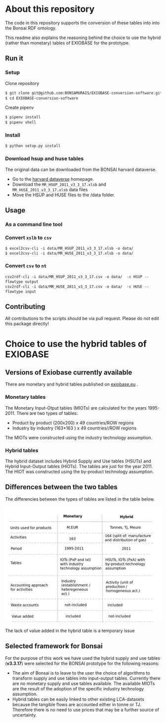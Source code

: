 # About this repository
The code in this repository supports the conversion of these tables into into the Bonsai RDF ontology.

This readme also explains the reasoning behind the choice to use the hybrid (rather than monetary) tables of EXIOBASE for the prototype.

## Run it

### Setup
Clone repository
```bash
$ git clone git@github.com:BONSAMURAIS/EXIOBASE-conversion-software.git
$ cd EXIOBASE-conversion-software
```

Create pipenv

```bash
$ pipenv install
$ pipenv shell
```

### Install
```bash
$ python setup.py install
```

### Download hsup and huse tables
The original data can be downloaded from the BONSAI harvard dataverse.
* Go to the [harvard dataverse](https://dataverse.harvard.edu/dataset.xhtml?persistentId=doi:10.7910/DVN/XKZQUA) homepage.  
* Download the `MR_HSUP_2011_v3_3_17.xlsb` and `MR_HUSE_2011_v3_3_17.xlsb` data files   
* Move the HSUP and HUSE files to the /data folder.


## Usage
### As a command line tool
### Convert `xslb` to `csv`
```
$ excel2csv-cli -i data/MR_HSUP_2011_v3_3_17.xlsb -o data/
$ excel2csv-cli -i data/MR_HUSE_2011_v3_3_17.xlsb -o data/
```

### Convert `csv` to `nt`
```
csv2rdf-cli -i data/MR_HSUP_2011_v3_3_17.csv -o data/  -c HSUP --flowtype output
csv2rdf-cli -i data/MR_HUSE_2011_v3_3_17.csv -o data/  -c HUSE --flowtype input
```

<!---
## Run with Docker

```bash
docker build  . -t bonsai/converter -f converter.dockerfile
```

create `data` directory
Download exiobase.zip inside  `data`
unzip
remove unused files

Convert supply table to `CSV`

```
docker run --rm  -v "$PWD/data":/data bonsai/converter python3 scripts/excel2csv.py -i data/MR_HSUP_2011_v3_3_17.xlsb -o data/

docker run --rm  -v "$PWD/data":/data bonsai/converter python3 scripts/excel2csv.py -i data/MR_HUSE_2011_v3_3_17.xlsb -o data/


docker run --rm  -v "$PWD/data":/data bonsai/converter python3 scripts/csv2rdf.py -i data/MR_HUSE_2011_v3_3_17.csv -o data/  -c HUSE --flowtype input

docker run --rm  -v "$PWD/data":/data bonsai/converter python3 scripts/csv2rdf.py -i data/MR_HSUP_2011_v3_3_17.csv -o data/  -c HSUP --flowtype output
```
-->

## Contributing
All contributions to the scripts should be via pull request. 
Please do not edit this package directly!

# Choice to use the hybrid tables of EXIOBASE

## Versions of Exiobase currently available
There are monetary and hybrid tables published on [exiobase.eu](https://www.exiobase.eu/index.php/component/users/?view=login&return=aHR0cHM6Ly93d3cuZXhpb2Jhc2UuZXUvaW5kZXgucGhwL2RhdGEtZG93bmxvYWQvZXhpb2Jhc2UzaHliLzEyNS1leGlvYmFzZS0zLTMtMTctaHN1dC0yMDExL2ZpbGU=&Itemid=251) .

### Monetary tables 

The Monetary Input-Otput tables (MIOTs) are calculated for the years 1995-2011. There are two types of tables:

- Product by product (200x200) x 49 countries/ROW regions
- Industry by industry (163*163 ) x 49 countries//ROW regions

The MIOTs were constructed using the industry technology assumption.

### Hybrid tables 

The hybrid dataset includes Hybrid Supply and Use tables (HSUTs) and Hybrid Input-Output tables (HIOTs). The tables are just for the year 2011.
The HIOT was constructed using the by-product technology assumption. 

## Differences between the two tables

The differencies between the types of tables are listed in the table below.

![Table](https://github.com/BONSAMURAIS/EXIOBASE-conversion-software/blob/master/differences_exiobase_monetary_physical.jpg)

The lack of value added in the hybrid table is a temporary issue

## Selected framework for Bonsai

For the purpose of this work we have used the hybrid supply and use tables (**v3.3.17**) were selected for the BONSAI prototype for the following reasons:

- The aim of Bonsai is to leave to the user the choice of algorithms to transform supply and use tables into input-output tables. Currently there are no monetary supply and use tables available. The available MIOTs are the result of the adoption of the specific industry technology assumption. 
- Hybrid tables can be easily linked to other existing LCA-datasets because the tangible flows are accounted either in tonne or TJ. Therefore there is no need to use prices that may be a further source of uncertainty.

